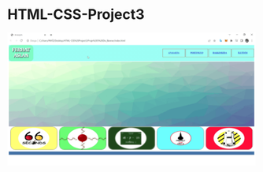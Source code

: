 # HTML-CSS-Project3

<img src="https://github.com/ferhataslan111/HTML-CSS-Project3/blob/main/3.gif?raw=true">
